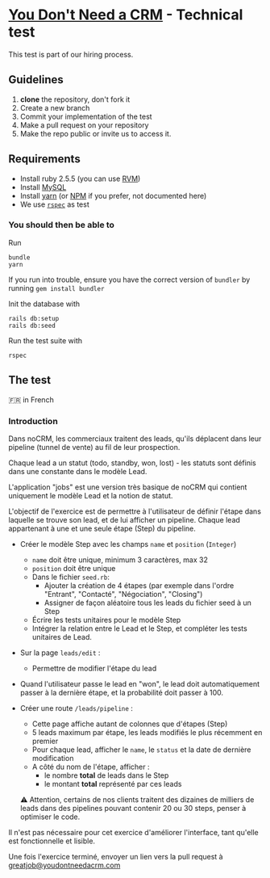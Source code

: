 # [You Don't Need a CRM](https://youdontneedacrm.com) - Technical test

This test is part of our hiring process. 

## Guidelines

1. **clone** the repository, don't fork it
2. Create a new branch
3. Commit your implementation of the test
4. Make a pull request on your repository 
5. Make the repo public or invite us to access it. 

## Requirements

* Install ruby 2.5.5 (you can use [RVM](https://www.rvm.io))
* Install [MySQL](https://www.mysql.com/)
* Install [yarn](https://yarnpkg.com/) (or [NPM](https://www.npmjs.com/) if you prefer, not documented here)
* We use [`rspec`](https://rspec.info/) as test 

### You should then be able to

Run

```
bundle
yarn
```

If you run into trouble, ensure you have the correct version of `bundler` by running `gem install bundler`

Init the database with

```
rails db:setup
rails db:seed
```

Run the test suite with 

```
rspec
```

## The test 

:fr: in French

### Introduction

Dans noCRM, les commerciaux traitent des leads, qu'ils déplacent dans leur pipeline (tunnel de vente) au fil de leur prospection.

Chaque lead a un statut (todo, standby, won, lost) - les statuts sont définis dans une constante dans le modèle Lead.

L'application "jobs" est une version très basique de noCRM qui contient uniquement le modèle Lead et la notion de statut.

L'objectif de l'exercice est de permettre à l'utilisateur de définir l'étape dans laquelle se trouve son lead, et de lui afficher un pipeline. Chaque lead appartenant à une et une seule étape (Step) du pipeline.

- Créer le modèle Step avec les champs `name` et `position` (`Integer`)
    - `name` doit être unique, minimum 3 caractères, max 32
    - `position` doit être unique
    - Dans le fichier `seed.rb`:
        - Ajouter la création de 4 étapes (par exemple dans l'ordre "Entrant", "Contacté", "Négociation", "Closing")
        - Assigner de façon aléatoire tous les leads du fichier seed à un Step
    - Écrire les tests unitaires pour le modèle Step
    - Intégrer la relation entre le Lead et le Step, et compléter les tests unitaires de Lead.
- Sur la page `leads/edit` :
    - Permettre de modifier l'étape du lead
- Quand l'utilisateur passe le lead en "won", le lead doit automatiquement passer à la dernière étape, et la probabilité doit passer à 100.
- Créer une route `/leads/pipeline` :
    - Cette page affiche autant de colonnes que d'étapes (Step)
    - 5 leads maximum par étape, les leads modifiés le plus récemment en premier
    - Pour chaque lead, afficher le `name`, le `status` et la date de dernière modification
    - A côté du nom de l'étape, afficher :
        - le nombre **total** de leads dans le Step
        - le montant **total** représenté par ces leads

    :warning: Attention, certains de nos clients traitent des dizaines de milliers de leads dans des pipelines pouvant contenir 20 ou 30 steps, penser à optimiser le code.

Il n'est pas nécessaire pour cet exercice d'améliorer l'interface, tant qu'elle est fonctionnelle et lisible.

Une fois l'exercice terminé, envoyer un lien vers la pull request à [greatjob@youdontneedacrm.com](mailto:greatjob@youdontneedacrm.com)
